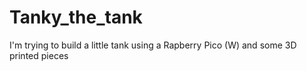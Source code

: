 # Tanky_the_tank
I'm trying to build a little tank using a Rapberry Pico (W) and some 3D printed pieces 
